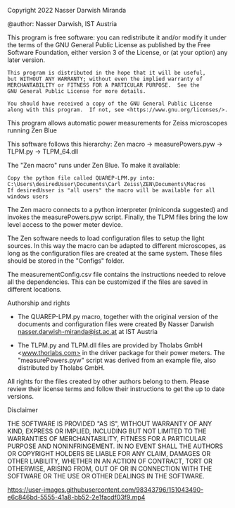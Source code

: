 Copyright 2022 Nasser Darwish Miranda

@author: Nasser Darwish, IST Austria

This program is free software: you can redistribute it and/or modify
    it under the terms of the GNU General Public License as published by
    the Free Software Foundation, either version 3 of the License, or
    (at your option) any later version.

    This program is distributed in the hope that it will be useful,
    but WITHOUT ANY WARRANTY; without even the implied warranty of
    MERCHANTABILITY or FITNESS FOR A PARTICULAR PURPOSE.  See the
    GNU General Public License for more details.

    You should have received a copy of the GNU General Public License
    along with this program.  If not, see <https://www.gnu.org/licenses/>.
	
This program allows automatic power measurements for Zeiss microscopes running Zen Blue

This software follows this hierarchy: Zen macro -> measurePowers.pyw -> TLPM.py -> TLPM_64.dll


The "Zen macro" runs under Zen Blue. To make it available:

	Copy the python file called QUAREP-LPM.py into:
	C:\Users\desiredUsser\Documents\Carl Zeiss\ZEN\Documents\Macros
	If desiredUsser is "all users" the macro will be available for all windows users

The Zen macro connects to a python interpreter (miniconda suggested) and invokes the 
measurePowers.pyw script. Finally, the TLPM files bring the low level access to the 
power meter device.

The Zen software needs to load configuration files to setup the light sources. In this
way the macro can be adapted to different microscopes, as long as the configuration files
are created at the same system. These files should be stored in the "Configs" folder.

The measurementConfig.csv file contains the instructions needed to relove all the 
dependencies. This can be customized if the files are saved in different locations.

Authorship and rights

- The QUAREP-LPM.py macro, together with the original version of the documents and 
configuration files were created By Nasser Darwish <nasser.darwish-miranda@ist.ac.at> 
at IST Austria

- The TLPM.py and TLPM.dll files are provided by Tholabs GmbH <www.thorlabs.com> in the driver 
package for their power meters. The "measurePowers.pyw" script was derived from an example 
file, also distributed by Tholabs GmbH.


All rights for the files created by other authors belong to them. Please review their
license terms and follow their instructions to get the up to date versions.

Disclaimer

THE SOFTWARE IS PROVIDED "AS IS", WITHOUT WARRANTY OF ANY KIND, EXPRESS 
OR IMPLIED, INCLUDING BUT NOT LIMITED TO THE WARRANTIES OF MERCHANTABILITY, 
FITNESS FOR A PARTICULAR PURPOSE AND NONINFRINGEMENT. IN NO EVENT SHALL 
THE AUTHORS OR COPYRIGHT HOLDERS BE LIABLE FOR ANY CLAIM, DAMAGES OR OTHER 
LIABILITY, WHETHER IN AN ACTION OF CONTRACT, TORT OR OTHERWISE, ARISING 
FROM, OUT OF OR IN CONNECTION WITH THE SOFTWARE OR THE USE OR OTHER DEALINGS 
IN THE SOFTWARE.







https://user-images.githubusercontent.com/98343796/151043490-e6c846bd-5555-41a8-bb52-2e1facdf03f9.mp4

